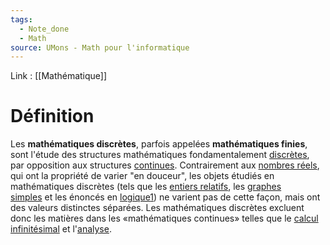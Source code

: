 ```yaml
---
tags:
  - Note_done
  - Math
source: UMons - Math pour l'informatique
---
```


Link : [[Mathématique]]

# Définition
Les **mathématiques discrètes**, parfois appelées **mathématiques finies**, sont l'étude des structures mathématiques fondamentalement [discrètes](https://fr.wikipedia.org/wiki/Topologie_discr%C3%A8te "Topologie discrète"), par opposition aux structures [continues](https://fr.wikipedia.org/wiki/Continuit%C3%A9_(math%C3%A9matiques) "Continuité (mathématiques)"). Contrairement aux [nombres réels](https://fr.wikipedia.org/wiki/Nombre_r%C3%A9el "Nombre réel"), qui ont la propriété de varier "en douceur", les objets étudiés en mathématiques discrètes (tels que les [entiers relatifs](https://fr.wikipedia.org/wiki/Entier_relatif "Entier relatif"), les [graphes simples](https://fr.wikipedia.org/wiki/Graphe_(math%C3%A9matiques_discr%C3%A8tes) "Graphe (mathématiques discrètes)") et les énoncés en [logique](https://fr.wikipedia.org/wiki/Logique "Logique")[1](https://fr.wikipedia.org/wiki/Math%C3%A9matiques_discr%C3%A8tes#cite_note-1)) ne varient pas de cette façon, mais ont des valeurs distinctes séparées. Les mathématiques discrètes excluent donc les matières dans les «mathématiques continues» telles que le [calcul infinitésimal](https://fr.wikipedia.org/wiki/Calcul_infinit%C3%A9simal "Calcul infinitésimal") et l'[analyse](https://fr.wikipedia.org/wiki/Analyse_(math%C3%A9matiques) "Analyse (mathématiques)").